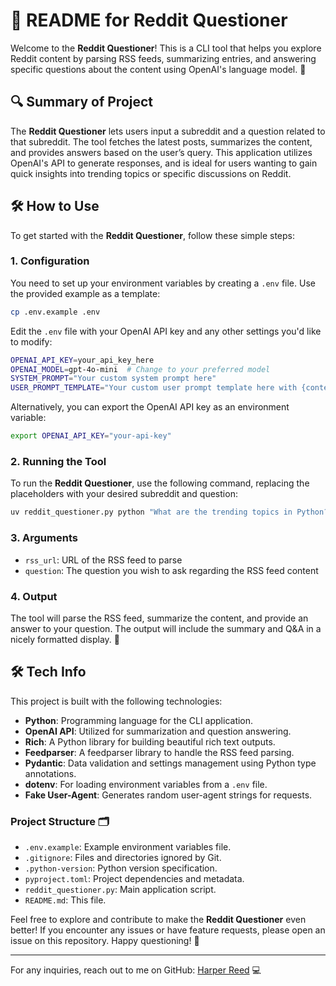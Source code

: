 # 📖 README for Reddit Questioner

Welcome to the **Reddit Questioner**! This is a CLI tool that helps you explore Reddit content by parsing RSS feeds, summarizing entries, and answering specific questions about the content using OpenAI's language model. 🚀

## 🔍 Summary of Project

The **Reddit Questioner** lets users input a subreddit and a question related to that subreddit. The tool fetches the latest posts, summarizes the content, and provides answers based on the user’s query. This application utilizes OpenAI's API to generate responses, and is ideal for users wanting to gain quick insights into trending topics or specific discussions on Reddit.

## 🛠️ How to Use

To get started with the **Reddit Questioner**, follow these simple steps:


### 1. Configuration

You need to set up your environment variables by creating a `.env` file. Use the provided example as a template:

```bash
cp .env.example .env
```

Edit the `.env` file with your OpenAI API key and any other settings you'd like to modify:

```bash
OPENAI_API_KEY=your_api_key_here
OPENAI_MODEL=gpt-4o-mini  # Change to your preferred model
SYSTEM_PROMPT="Your custom system prompt here"
USER_PROMPT_TEMPLATE="Your custom user prompt template here with {content} and {question} placeholders"
```

Alternatively, you can export the OpenAI API key as an environment variable:

```bash
export OPENAI_API_KEY="your-api-key"
```

### 2. Running the Tool

To run the **Reddit Questioner**, use the following command, replacing the placeholders with your desired subreddit and question:

```bash
uv reddit_questioner.py python "What are the trending topics in Python?"
```

### 3. Arguments

- `rss_url`: URL of the RSS feed to parse
- `question`: The question you wish to ask regarding the RSS feed content

### 4. Output

The tool will parse the RSS feed, summarize the content, and provide an answer to your question. The output will include the summary and Q&A in a nicely formatted display. 🎉

## 🛠️ Tech Info

This project is built with the following technologies:

- **Python**: Programming language for the CLI application.
- **OpenAI API**: Utilized for summarization and question answering.
- **Rich**: A Python library for building beautiful rich text outputs.
- **Feedparser**: A feedparser library to handle the RSS feed parsing.
- **Pydantic**: Data validation and settings management using Python type annotations.
- **dotenv**: For loading environment variables from a `.env` file.
- **Fake User-Agent**: Generates random user-agent strings for requests.

### Project Structure 🗂️

- `.env.example`: Example environment variables file.
- `.gitignore`: Files and directories ignored by Git.
- `.python-version`: Python version specification.
- `pyproject.toml`: Project dependencies and metadata.
- `reddit_questioner.py`: Main application script.
- `README.md`: This file.

Feel free to explore and contribute to make the **Reddit Questioner** even better! If you encounter any issues or have feature requests, please open an issue on this repository. Happy questioning! 🤖

---

For any inquiries, reach out to me on GitHub: [Harper Reed](https://github.com/harperreed) 💻
